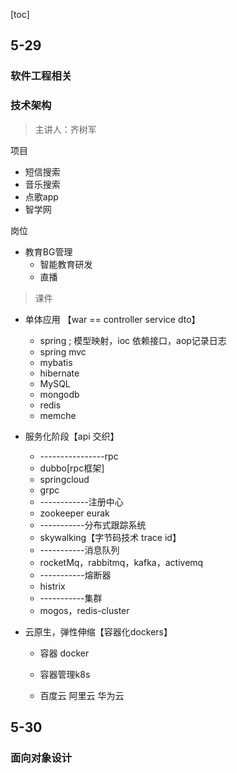 
[toc]

## 5-29

### 软件工程相关

### 技术架构

> 主讲人：齐树军

项目

- 短信搜索
- 音乐搜索
- 点歌app
- 智学网

岗位

- 教育BG管理
  - 智能教育研发
  - 直播



>  课件

- 单体应用 【war  ==  controller service dto】
  - spring ; 模型映射，ioc 依赖接口，aop记录日志
  - spring mvc
  - mybatis
  - hibernate
  - MySQL
  - mongodb
  - redis
  - memche

- 服务化阶段【api 交织】

  - ----------------rpc
  - dubbo[rpc框架]
  - springcloud
  - grpc
  - ------------注册中心
  - zookeeper eurak
  - -----------分布式跟踪系统
  - skywalking【字节码技术 trace id】
  - -----------消息队列
  - rocketMq，rabbitmq，kafka，activemq
  - -----------熔断器
  - histrix
  - -----------集群
  - mogos，redis-cluster

- 云原生，弹性伸缩【容器化dockers】

  - 容器 docker

  - 容器管理k8s
  - 百度云 阿里云 华为云




## 5-30


### 面向对象设计

